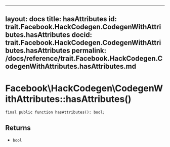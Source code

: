
***

layout: docs
title: hasAttributes
id: trait.Facebook.HackCodegen.CodegenWithAttributes.hasAttributes
docid: trait.Facebook.HackCodegen.CodegenWithAttributes.hasAttributes
permalink: /docs/reference/trait.Facebook.HackCodegen.CodegenWithAttributes.hasAttributes.md
---







# Facebook\\HackCodegen\\CodegenWithAttributes::hasAttributes()




``` Hack
final public function hasAttributes(): bool;
```




## Returns




- ` bool `